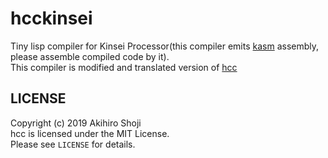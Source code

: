 # hcckinsei
Tiny lisp compiler for Kinsei Processor(this compiler emits [kasm](https://github.com/alphaKAI/kasm) assembly, please assemble compiled code by it).  
This compiler is modified and translated version of [hcc](https://github.com/alphaKAI/hcc)

## LICENSE
Copyright (c) 2019 Akihiro Shoji  
hcc is licensed under the MIT License.  
Please see `LICENSE` for details.  
